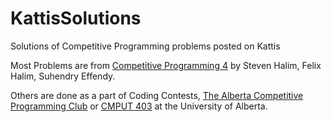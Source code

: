 # KattisSolutions
Solutions of Competitive Programming problems posted on Kattis

Most Problems are from [Competitive Programming 4](https://cpbook.net/) by Steven Halim, Felix Halim, Suhendry Effendy.

Others are done as a part of Coding Contests, [The Alberta Competitive Programming Club](https://webdocs.cs.ualberta.ca/~contest/) or [CMPUT 403](https://www.ualberta.ca/computing-science/undergraduate-studies/course-directory/courses/practical-algorithms.html) at the University of Alberta.
